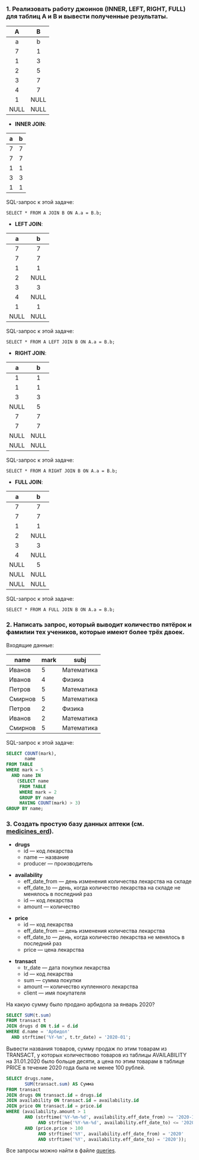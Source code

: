 ### 1. Реализовать работу джоинов (INNER, LEFT, RIGHT, FULL) для таблиц A и B и вывести полученные результаты.


|  A   |  B   | 
|:----:|:----:|  
|  a   |  b   |  
|  7   |  1   |
|  1   |  3   |
|  2   |  5   |
|  3   |  7   |
|  4   |  7   |
|  1   | NULL |
| NULL | NULL |

+ **INNER JOIN**:

|  a  |  b  | 
|:---:|:---:|
|  7  |  7  |
|  7  |  7  |
|  1  |  1  |
|  3  |  3  |
|  1  |  1  |


<p>SQL-запрос к этой задаче:</p>
<pre><code>SELECT * FROM A JOIN B ON A.a = B.b;
</code></pre>

+ **LEFT JOIN**:

|  a   |  b   | 
|:----:|:----:|
|  7   |  7   |
|  7   |  7   |
|  1   |  1   |
|  2   | NULL |
|  3   |  3   |
|  4   | NULL |
|  1   |  1   |
| NULL | NULL |

<p>SQL-запрос к этой задаче:</p>
<pre><code>SELECT * FROM A LEFT JOIN B ON A.a = B.b;
</code></pre>

+ **RIGHT JOIN**:

|  a   |  b   | 
|:----:|:----:|
|  1   |  1   |
|  1   |  1   |
|  3   |  3   |
| NULL |  5   |
|  7   |  7   |
|  7   |  7   |
| NULL | NULL |
| NULL | NULL |


<p>SQL-запрос к этой задаче:</p>
<pre><code>SELECT * FROM A RIGHT JOIN B ON A.a = B.b;
</code></pre>

+ **FULL JOIN**:

|  a   |  b   | 
|:----:|:----:|
|  7   |  7   |
|  7   |  7   |
|  1   |  1   |
|  2   | NULL |
|  3   |  3   |
|  4   | NULL |
| NULL |  5   |
| NULL | NULL |
| NULL | NULL |

<p>SQL-запрос к этой задаче:</p>
<pre><code>SELECT * FROM A FULL JOIN B ON A.a = B.b;
</code></pre>

### 2. Написать запрос, который выводит количество пятёрок и фамилии тех учеников, которые имеют более трёх двоек.

Входящие данные:

| name    | mark | subj         |
|---------|------|--------------|
| Иванов  | 5    | Математика   |
| Иванов  | 4    | Физика       |
| Петров  | 5    | Математика   |
| Смирнов | 5    | Математика   |
| Петров  | 2    | Физика       |
| Иванов  | 2    | Математика   |
| Смирнов | 5    | Математика   |

SQL-запрос к этой задаче:

```sql
SELECT COUNT(mark),
       name
FROM TABLE
WHERE mark = 5
  AND name IN
    (SELECT name
     FROM TABLE
     WHERE mark = 2
     GROUP BY name
     HAVING COUNT(mark) > 3)
GROUP BY name;
```

### 3. Создать простую базу данных аптеки (см. [medicines_erd](https://github.com/lprosh/junior-analyst-portfolio/blob/main/sql/glowbyte/medicines_erd.png)).


- **drugs** 
  - id — код лекарства
  - name — название
  - producer — производитель
<!---->
- **availability**
  - eff_date_from — день изменения количества лекарства на складе
  - eff_date_to — день, когда количество лекарства на складе не менялось в последний раз
  - id — код лекарства
  - amount — количество
<!---->
- **price** 
  - id — код лекарства
  - eff_date_from — день изменения количества лекарства
  - eff_date_to — день, когда количество лекарства не менялось в последний раз
  - price — цена лекарства
<!---->
- **transact**
  - tr_date — дата покупки лекарства
  - id — код лекарства
  - sum — сумма покупки
  - amount — количество купленного лекарства
  - client — имя покупателя

На какую сумму было продано арбидола за январь 2020?

```sql
SELECT SUM(t.sum)
FROM transact t
JOIN drugs d ON t.id = d.id
WHERE d.name = 'Арбидол'
  AND strftime('%Y-%m', t.tr_date) = '2020-01';
```

Вывести названия товаров, сумму продаж по этим товарам из TRANSACT, 
у которых количествово товаров из таблицы AVAILABILITY на 31.01.2020 было больше десяти, 
а цена по этим товарам в таблице PRICE в течение 2020 года была не менее 100 рублей.

```sql
SELECT drugs.name,
       SUM(transact.sum) AS Сумма
FROM transact
JOIN drugs ON transact.id = drugs.id
JOIN availability ON transact.id = availability.id
JOIN price ON transact.id = price.id
WHERE (availability.amount > 1
       AND (strftime('%Y-%m-%d', availability.eff_date_from) >= '2020-12-31'
            AND strftime('%Y-%m-%d', availability.eff_date_to) <= '2020-12-31')
       AND (price.price > 100
            AND strftime('%Y', availability.eff_date_from) = '2020'
            AND strftime('%Y', availability.eff_date_to) = '2020'));
```

Все запросы можно найти в файле [queries](https://github.com/lprosh/junior-analyst-portfolio/blob/main/sql/glowbyte/queries.sql).